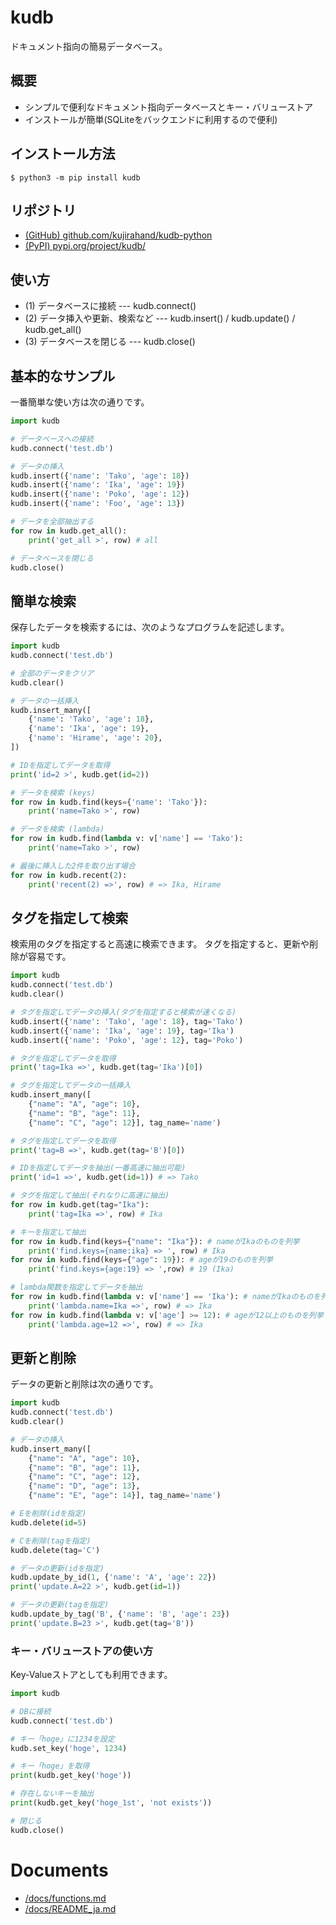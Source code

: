 # kudb

ドキュメント指向の簡易データベース。

## 概要

- シンプルで便利なドキュメント指向データベースとキー・バリューストア
- インストールが簡単(SQLiteをバックエンドに利用するので便利)

## インストール方法

```
$ python3 -m pip install kudb
```

## リポジトリ

- [(GitHub) github.com/kujirahand/kudb-python](https://github.com/kujirahand/kudb-python)
- [(PyPI) pypi.org/project/kudb/](https://pypi.org/project/kudb/)

## 使い方

- (1) データベースに接続 --- kudb.connect()
- (2) データ挿入や更新、検索など --- kudb.insert() / kudb.update() / kudb.get_all()
- (3) データベースを閉じる --- kudb.close()

## 基本的なサンプル

一番簡単な使い方は次の通りです。

```sample-basic.py
import kudb

# データベースへの接続
kudb.connect('test.db')

# データの挿入
kudb.insert({'name': 'Tako', 'age': 18})
kudb.insert({'name': 'Ika', 'age': 19})
kudb.insert({'name': 'Poko', 'age': 12})
kudb.insert({'name': 'Foo', 'age': 13})

# データを全部抽出する
for row in kudb.get_all():
    print('get_all >', row) # all

# データベースを閉じる
kudb.close()
```

## 簡単な検索

保存したデータを検索するには、次のようなプログラムを記述します。

```sample-find.py
import kudb
kudb.connect('test.db')

# 全部のデータをクリア
kudb.clear()

# データの一括挿入
kudb.insert_many([
    {'name': 'Tako', 'age': 18},
    {'name': 'Ika', 'age': 19},
    {'name': 'Hirame', 'age': 20},
])

# IDを指定してデータを取得
print('id=2 >', kudb.get(id=2))

# データを検索 (keys)
for row in kudb.find(keys={'name': 'Tako'}):
    print('name=Tako >', row)

# データを検索 (lambda)
for row in kudb.find(lambda v: v['name'] == 'Tako'):
    print('name=Tako >', row)

# 最後に挿入した2件を取り出す場合
for row in kudb.recent(2):
    print('recent(2) =>', row) # => Ika, Hirame
```

## タグを指定して検索

検索用のタグを指定すると高速に検索できます。
タグを指定すると、更新や削除が容易です。

```sample-tag.py
import kudb
kudb.connect('test.db')
kudb.clear()

# タグを指定してデータの挿入(タグを指定すると検索が速くなる)
kudb.insert({'name': 'Tako', 'age': 18}, tag='Tako')
kudb.insert({'name': 'Ika', 'age': 19}, tag='Ika')
kudb.insert({'name': 'Poko', 'age': 12}, tag='Poko')

# タグを指定してデータを取得
print('tag=Ika =>', kudb.get(tag='Ika')[0])

# タグを指定してデータの一括挿入
kudb.insert_many([
    {"name": "A", "age": 10},
    {"name": "B", "age": 11},
    {"name": "C", "age": 12}], tag_name='name')

# タグを指定してデータを取得
print('tag=B =>', kudb.get(tag='B')[0])

# IDを指定してデータを抽出(一番高速に抽出可能)
print('id=1 =>', kudb.get(id=1)) # => Tako

# タグを指定して抽出(それなりに高速に抽出)
for row in kudb.get(tag="Ika"):
    print('tag=Ika =>', row) # Ika

# キーを指定して抽出
for row in kudb.find(keys={"name": "Ika"}): # nameがIkaのものを列挙
    print('find.keys={name:ika} => ', row) # Ika
for row in kudb.find(keys={"age": 19}): # ageが19のものを列挙
    print('find.keys={age:19} => ',row) # 19 (Ika)

# lambda関数を指定してデータを抽出
for row in kudb.find(lambda v: v['name'] == 'Ika'): # nameがIkaのものを列挙
    print('lambda.name=Ika =>', row) # => Ika
for row in kudb.find(lambda v: v['age'] >= 12): # ageが12以上のものを列挙
    print('lambda.age=12 =>', row) # => Ika
```

## 更新と削除

データの更新と削除は次の通りです。

```sample-update.py
import kudb
kudb.connect('test.db')
kudb.clear()

# データの挿入
kudb.insert_many([
    {"name": "A", "age": 10},
    {"name": "B", "age": 11},
    {"name": "C", "age": 12},
    {"name": "D", "age": 13},
    {"name": "E", "age": 14}], tag_name='name')

# Eを削除(idを指定)
kudb.delete(id=5)

# Cを削除(tagを指定)
kudb.delete(tag='C')

# データの更新(idを指定)
kudb.update_by_id(1, {'name': 'A', 'age': 22})
print('update.A=22 >', kudb.get(id=1))

# データの更新(tagを指定)
kudb.update_by_tag('B', {'name': 'B', 'age': 23})
print('update.B=23 >', kudb.get(tag='B'))
```

### キー・バリューストアの使い方

Key-Valueストアとしても利用できます。

```sample-kvs.py
import kudb

# DBに接続
kudb.connect('test.db')

# キー「hoge」に1234を設定
kudb.set_key('hoge', 1234)

# キー「hoge」を取得
print(kudb.get_key('hoge'))

# 存在しないキーを抽出
print(kudb.get_key('hoge_1st', 'not exists'))

# 閉じる
kudb.close()
```

# Documents

- [/docs/functions.md](https://github.com/kujirahand/kudb-python/blob/main/docs/functions.md)
- [/docs/README_ja.md](https://github.com/kujirahand/kudb-python/blob/main/docs/README_ja.md)


